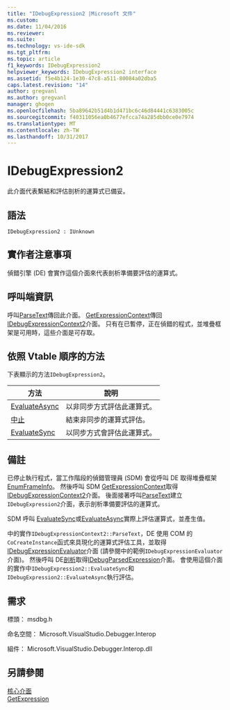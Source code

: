 ```yaml
---
title: "IDebugExpression2 |Microsoft 文件"
ms.custom: 
ms.date: 11/04/2016
ms.reviewer: 
ms.suite: 
ms.technology: vs-ide-sdk
ms.tgt_pltfrm: 
ms.topic: article
f1_keywords: IDebugExpression2
helpviewer_keywords: IDebugExpression2 interface
ms.assetid: f5e4b124-1e30-47c8-a511-80084a02dba5
caps.latest.revision: "14"
author: gregvanl
ms.author: gregvanl
manager: ghogen
ms.openlocfilehash: 5ba89642b51d4b1d471bc6c46d84441c6383005c
ms.sourcegitcommit: f40311056ea0b4677efcca74a285dbb0ce0e7974
ms.translationtype: MT
ms.contentlocale: zh-TW
ms.lasthandoff: 10/31/2017
---
```

# <a name="idebugexpression2"></a>IDebugExpression2
此介面代表繫結和評估剖析的運算式已備妥。  
  
## <a name="syntax"></a>語法  
  
```  
IDebugExpression2 : IUnknown  
```  
  
## <a name="notes-for-implementers"></a>實作者注意事項  
 偵錯引擎 (DE) 會實作這個介面來代表剖析準備要評估的運算式。  
  
## <a name="notes-for-callers"></a>呼叫端資訊  
 呼叫[ParseText](../../../extensibility/debugger/reference/idebugexpressioncontext2-parsetext.md)傳回此介面。 [GetExpressionContext](../../../extensibility/debugger/reference/idebugstackframe2-getexpressioncontext.md)傳回[IDebugExpressionContext2](../../../extensibility/debugger/reference/idebugexpressioncontext2.md)介面。 只有在已暫停，正在偵錯的程式，並堆疊框架是可用時，這些介面是可存取。  
  
## <a name="methods-in-vtable-order"></a>依照 Vtable 順序的方法  
 下表顯示的方法`IDebugExpression2`。  
  
|方法|說明|  
|------------|-----------------|  
|[EvaluateAsync](../../../extensibility/debugger/reference/idebugexpression2-evaluateasync.md)|以非同步方式評估此運算式。|  
|[中止](../../../extensibility/debugger/reference/idebugexpression2-abort.md)|結束非同步的運算式評估。|  
|[EvaluateSync](../../../extensibility/debugger/reference/idebugexpression2-evaluatesync.md)|以同步方式會評估此運算式。|  
  
## <a name="remarks"></a>備註  
 已停止執行程式，當工作階段的偵錯管理員 (SDM) 會從呼叫 DE 取得堆疊框架[EnumFrameInfo](../../../extensibility/debugger/reference/idebugthread2-enumframeinfo.md)。 然後呼叫 SDM [GetExpressionContext](../../../extensibility/debugger/reference/idebugstackframe2-getexpressioncontext.md)取得[IDebugExpressionContext2](../../../extensibility/debugger/reference/idebugexpressioncontext2.md)介面。 後面接著呼叫[ParseText](../../../extensibility/debugger/reference/idebugexpressioncontext2-parsetext.md)建立`IDebugExpression2`介面，表示剖析準備要評估的運算式。  
  
 SDM 呼叫  [EvaluateSync](../../../extensibility/debugger/reference/idebugexpression2-evaluatesync.md)或[EvaluateAsync](../../../extensibility/debugger/reference/idebugexpression2-evaluateasync.md)實際上評估運算式，並產生值。  
  
 中的實作`IDebugExpressionContext2::ParseText`，DE 使用 COM 的`CoCreateInstance`函式來具現化的運算式評估工具，並取得[IDebugExpressionEvaluator](../../../extensibility/debugger/reference/idebugexpressionevaluator.md)介面 (請參閱中的範例`IDebugExpressionEvaluator`介面)。 然後呼叫 DE[剖析](../../../extensibility/debugger/reference/idebugexpressionevaluator-parse.md)取得[IDebugParsedExpression](../../../extensibility/debugger/reference/idebugparsedexpression.md)介面。 會使用這個介面的實作中`IDebugExpression2::EvaluateSync`和`IDebugExpression2::EvaluateAsync`執行評估。  
  
## <a name="requirements"></a>需求  
 標頭： msdbg.h  
  
 命名空間： Microsoft.VisualStudio.Debugger.Interop  
  
 組件： Microsoft.VisualStudio.Debugger.Interop.dll  
  
## <a name="see-also"></a>另請參閱  
 [核心介面](../../../extensibility/debugger/reference/core-interfaces.md)   
 [GetExpression](../../../extensibility/debugger/reference/idebugexpressionevaluationcompleteevent2-getexpression.md)